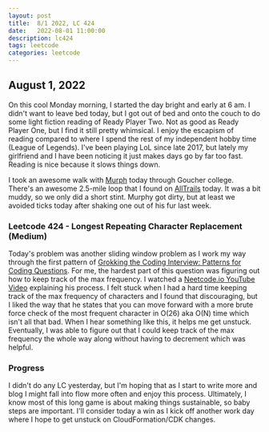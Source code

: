 ```yaml
---
layout: post
title:  8/1 2022, LC 424
date:   2022-08-01 11:00:00
description: lc424
tags: leetcode
categories: leetcode
---
```


## August 1, 2022
On this cool Monday morning, I started the day bright and early at 6 am. I didn't want to leave bed today, but I got out of bed and onto the couch to do some light fiction reading of Ready Player Two. Not as good as Ready Player One, but I find it still pretty whimsical. I enjoy the escapism of reading compared to where I spend the rest of my independent hobby time (League of Legends). I've been playing LoL since late 2017, but lately my girlfriend and I have been noticing it just makes days go by far too fast. Reading is nice because it slows things down.
 
I took an awesome walk with [Murph](https://photos.app.goo.gl/17uFzAFJcVkxF6Ws5) today through Goucher college. There's an awesome 2.5-mile loop that I found on [AllTrails](https://www.alltrails.com/trail/us/maryland/goucher-college-campus-loop) today. It was a bit muddy, so we only did a short stint. Murphy got dirty, but at least we avoided ticks today after shaking one out of his fur last week.
 
### Leetcode 424 - Longest Repeating Character Replacement (Medium)
Today's problem was another sliding window problem as I work my way through the first pattern of [Grokking the Coding Interview: Patterns for Coding Questions](https://www.educative.io/courses/grokking-the-coding-interview). For me, the hardest part of this question was figuring out how to keep track of the max frequency. I watched a [Neetcode.io YouTube Video](https://www.youtube.com/watch?v=gqXU1UyA8pk) explaining his process. I felt stuck when I had a hard time keeping track of the max frequency of characters and I found that discouraging, but I liked the way that he states that you can move forward with a more brute force check of the most frequent character in O(26) aka O(N) time which isn't all that bad. When I hear something like this, it helps me get unstuck. Eventually, I was able to figure out that I could keep track of the max frequency the whole way along without having to decrement which was helpful.
 
### Progress
I didn't do any LC yesterday, but I'm hoping that as I start to write more and blog I might fall into flow more often and enjoy this process. Ultimately, I know most of this long game is about making things sustainable, so baby steps are important. I'll consider today a win as I kick off another work day where I hope to get unstuck on CloudFormation/CDK changes.

